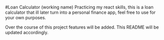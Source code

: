 #Loan Calculator (working name)
Practicing my react skills, this is a loan calculator that ill later turn into a personal finance app, feel free to use for your own purposes.

Over the course of this project features will be added. 
This README will be updated accordingly.